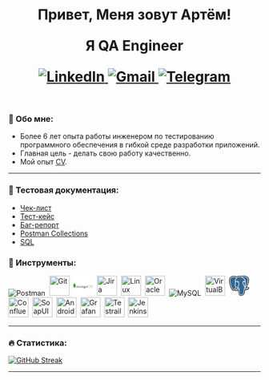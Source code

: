 <a name="readme-top"></a>
<h1>
<div id="header" align="center">
	<p>Привет, Меня зовут Артём!</p>
	<p>Я QA Engineer</p>
</div>
<div id="socials" align="center">
	<a href="https://www.linkedin.com/in/%D0%B0%D1%80%D1%82%D1%91%D0%BC-%D1%81%D0%B0%D0%B4%D0%BE%D0%B2%D1%81%D0%BA%D0%B8%D0%B9-963574228/">
		<img src="https://img.shields.io/badge/LinkedIn-blue?style=for-the-badge&logo=linkedin&logoColor=white" alt="LinkedIn"/>
	</a>
	<a href="mailto:sadovski.art@gmail.com">
		<img src="https://img.shields.io/badge/Gmail-blue?style=for-the-badge&logo=Gmail&logoColor=white" alt="Gmail"/>
	</a>
	<a href="https://t.me/Artsiom_Sadouski">
		<img src="https://img.shields.io/badge/Telegram-blue?style=for-the-badge&logo=telegram&logoColor=white" alt="Telegram"/>
	</a>
</div>
<div id="view" align="center"><img src="https://komarev.com/ghpvc/?username=your-github-artemsadovski&style=flat-square&color=blue" alt=""/>
</div>


### &#128104;&#8205; Обо мне:
-  Более 6 лет опыта работы инженером по тестированию программного обеспечения в гибкой среде разработки приложений.
-  Главная цель - делать свою работу качественно.
-  Мой опыт [CV](cv-link).

---

### &#128221; Тестовая документация:

-  [Чек-лист]()
-  [Тест-кейс]()
-  [Баг-репорт]()
-  [Postman Collections](medium-link)
-  [SQL](cv-link)


  
  ### &#128296; Инструменты:
  
  <p>
  <img src="https://www.vectorlogo.zone/logos/getpostman/getpostman-icon.svg" title="Postman"  alt="Postman" width="40" height="40"/>&nbsp;
  <img src="https://cdn.jsdelivr.net/gh/devicons/devicon/icons/git/git-original.svg" title="Git" **alt="Git" width="40" height="40"/>&nbsp;
  <img src="https://raw.githubusercontent.com/github/explore/80688e429a7d4ef2fca1e82350fe8e3517d3494d/topics/mongodb/mongodb.png" title="MongoDB" **alt="MongoDB" width="40" height="40"/>&nbsp;
  <img src="https://cdn.jsdelivr.net/gh/devicons/devicon/icons/jira/jira-original-wordmark.svg" title="Jira" **alt="Jira" width="40" height="40"/>&nbsp;
  <img src="https://cdn.jsdelivr.net/gh/devicons/devicon/icons/linux/linux-original.svg" title="Linux" **alt="Linux" width="40" height="40"/>&nbsp;
  <img src="https://cdn.jsdelivr.net/gh/devicons/devicon/icons/oracle/oracle-original.svg" title="Oracle" **alt="Oracle" width="40" height="40"/>&nbsp;
  <img src="https://cdn.jsdelivr.net/gh/devicons/devicon/icons/mysql/mysql-original-wordmark.svg" title="MySQL"  alt="MySQL" width="40" height="40"/>&nbsp;
  <img src="https://www.vectorlogo.zone/logos/virtualbox/virtualbox-icon.svg" title="VirtualBox" **alt="VirtualBox" width="40" height="40"/>&nbsp;
  <img src="https://raw.githubusercontent.com/github/explore/80688e429a7d4ef2fca1e82350fe8e3517d3494d/topics/postgresql/postgresql.png" title="PostgresSQL" **alt="PostgresSQL" width="40" height="40"/>&nbsp;
  <img src="https://www.logo.wine/a/logo/Confluence_(software)/Confluence_(software)-Logo.wine.svg" title="Confluence" **alt="Confluence" width="40" height="40"/>&nbsp;
  <img src="https://user-images.githubusercontent.com/37912316/38108076-0b5f8ae0-3394-11e8-8e6c-60247537dfad.png" title="SoapUI" **alt="SoapUI" width="40" height="40"/>&nbsp;
  <img src="https://cdn.jsdelivr.net/gh/devicons/devicon/icons/androidstudio/androidstudio-original-wordmark.svg" title="Android Studio" **alt="Android Studio" width="40" height="40"/>&nbsp;
  <img src="https://cdn.jsdelivr.net/gh/devicons/devicon/icons/grafana/grafana-original.svg" title="Grafana" **alt="Grafana" width="40" height="40"/>&nbsp;
  <img src="https://media.gurock.com/gk-media/logos/testrail-logo-blue-with-tagline.svg" title="Testrail" **alt="Testrail" width="40" height="40"/>&nbsp;
  <img src="https://cdn.jsdelivr.net/gh/devicons/devicon/icons/jenkins/jenkins-original.svg" title="Jenkins" **alt="Jenkins" width="40" height="40"/>&nbsp;
  </p>

---

### :fire: Статистика:

  [![GitHub Streak](http://github-readme-streak-stats.herokuapp.com?user=your-github-artemsadovski&theme=dark&background=000000)](https://git.io/streak-stats)

  ---
  

